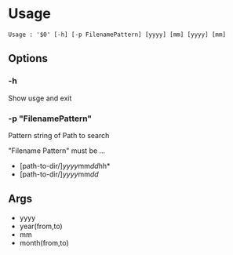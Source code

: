 
Usage
=====

    Usage : '$0' [-h] [-p FilenamePattern] [yyyy] [mm] [yyyy] [mm]

Options
-----------

### -h

Show usge and exit

### -p "FilenamePattern"

Pattern string of Path to search

"Filename Pattern" must be ...

 * [path-to-dir/]*yyyy*mm*dd*hh*
 * [path-to-dir/]*yyyy*mm*dd*


Args
-----------

* yyyy
 * year(from,to)
* mm
 * month(from,to)
